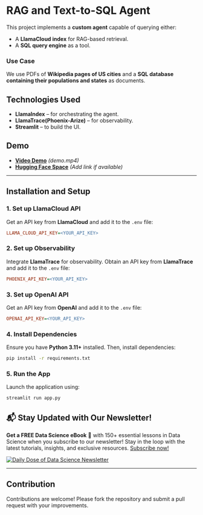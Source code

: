 # **RAG and Text-to-SQL Agent**

This project implements a **custom agent** capable of querying either:

- A **LlamaCloud index** for RAG-based retrieval.
- A **SQL query engine** as a tool.

### **Use Case**

We use PDFs of **Wikipedia pages of US cities** and a **SQL database containing their populations and states** as documents.

## **Technologies Used**

- **LlamaIndex** – for orchestrating the agent.
- **LlamaTrace(Phoenix-Arize)** – for observability.
- **Streamlit** – to build the UI.

## **Demo**

- [**Video Demo**]() *(demo.mp4)*
- [**Hugging Face Space**]() *(Add link if available)*

---

## **Installation and Setup**

### **1. Set up LlamaCloud API**

Get an API key from **LlamaCloud** and add it to the `.env` file:

```ini
LLAMA_CLOUD_API_KEY=<YOUR_API_KEY>
```

### **2. Set up Observability**

Integrate **LlamaTrace** for observability. Obtain an API key from **LlamaTrace** and add it to the `.env` file:

```ini
PHOENIX_API_KEY=<YOUR_API_KEY>
```

### **3. Set up OpenAI API**

Get an API key from **OpenAI** and add it to the `.env` file:

```ini
OPENAI_API_KEY=<YOUR_API_KEY>
```

### **4. Install Dependencies**

Ensure you have **Python 3.11+** installed. Then, install dependencies:

```bash
pip install -r requirements.txt
```

### **5. Run the App**

Launch the application using:

```bash
streamlit run app.py
```


## 📬 Stay Updated with Our Newsletter!
**Get a FREE Data Science eBook** 📖 with 150+ essential lessons in Data Science when you subscribe to our newsletter! Stay in the loop with the latest tutorials, insights, and exclusive resources. [Subscribe now!](https://join.dailydoseofds.com)

[![Daily Dose of Data Science Newsletter](https://github.com/patchy631/ai-engineering/blob/main/resources/join_ddods.png)](https://join.dailydoseofds.com)

---

## Contribution

Contributions are welcome! Please fork the repository and submit a pull request with your improvements.
